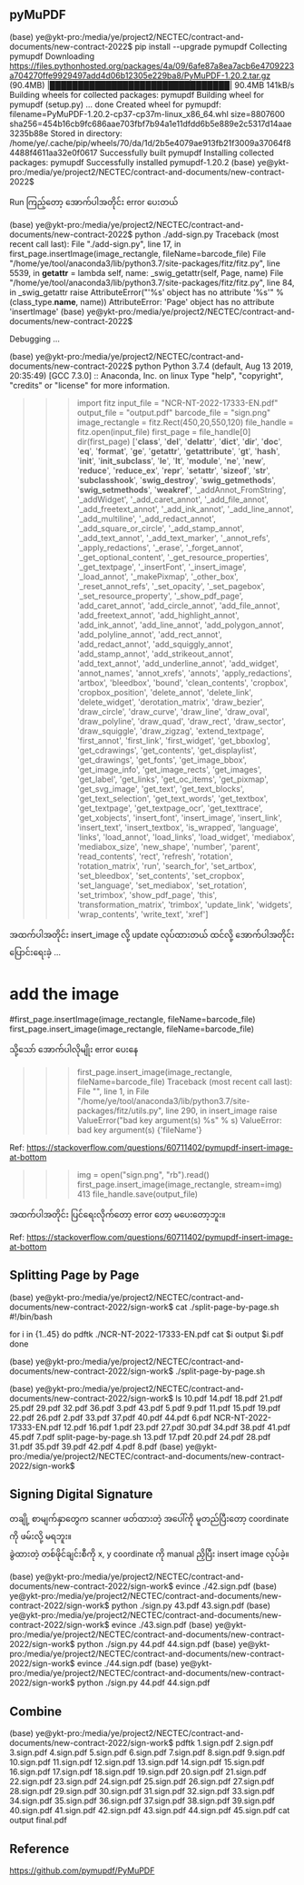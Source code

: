 ## pyMuPDF

(base) ye@ykt-pro:/media/ye/project2/NECTEC/contract-and-documents/new-contract-2022$ pip install --upgrade pymupdf
Collecting pymupdf
  Downloading https://files.pythonhosted.org/packages/4a/09/6afe87a8ea7acb6e4709223a704270ffe9929497add4d06b12305e229ba8/PyMuPDF-1.20.2.tar.gz (90.4MB)
     |████████████████████████████████| 90.4MB 141kB/s 
Building wheels for collected packages: pymupdf
  Building wheel for pymupdf (setup.py) ... done
  Created wheel for pymupdf: filename=PyMuPDF-1.20.2-cp37-cp37m-linux_x86_64.whl size=8807600 sha256=454b16cb9fc686aae703fbf7b94a1e11dfdd6b5e889e2c5317d14aae3235b88e
  Stored in directory: /home/ye/.cache/pip/wheels/70/da/1d/2b5e4079ae913fb21f3009a37064f84488f4611aa32e0f0617
Successfully built pymupdf
Installing collected packages: pymupdf
Successfully installed pymupdf-1.20.2
(base) ye@ykt-pro:/media/ye/project2/NECTEC/contract-and-documents/new-contract-2022$ 

Run ကြည့်တော့ အောက်ပါအတိုင်း error ပေးတယ်  

(base) ye@ykt-pro:/media/ye/project2/NECTEC/contract-and-documents/new-contract-2022$ python ./add-sign.py 
Traceback (most recent call last):
  File "./add-sign.py", line 17, in <module>
    first_page.insertImage(image_rectangle, fileName=barcode_file)
  File "/home/ye/tool/anaconda3/lib/python3.7/site-packages/fitz/fitz.py", line 5539, in <lambda>
    __getattr__ = lambda self, name: _swig_getattr(self, Page, name)
  File "/home/ye/tool/anaconda3/lib/python3.7/site-packages/fitz/fitz.py", line 84, in _swig_getattr
    raise AttributeError("'%s' object has no attribute '%s'" % (class_type.__name__, name))
AttributeError: 'Page' object has no attribute 'insertImage'
(base) ye@ykt-pro:/media/ye/project2/NECTEC/contract-and-documents/new-contract-2022$

Debugging ...  

(base) ye@ykt-pro:/media/ye/project2/NECTEC/contract-and-documents/new-contract-2022$ python
Python 3.7.4 (default, Aug 13 2019, 20:35:49) 
[GCC 7.3.0] :: Anaconda, Inc. on linux
Type "help", "copyright", "credits" or "license" for more information.
>>> import fitz
>>> input_file = "NCR-NT-2022-17333-EN.pdf"
>>> output_file = "output.pdf"
>>> barcode_file = "sign.png"
>>> image_rectangle = fitz.Rect(450,20,550,120)
>>> file_handle = fitz.open(input_file)
>>> first_page = file_handle[0]
>>> dir(first_page)
['__class__', '__del__', '__delattr__', '__dict__', '__dir__', '__doc__', '__eq__', '__format__', '__ge__', '__getattr__', '__getattribute__', '__gt__', '__hash__', '__init__', '__init_subclass__', '__le__', '__lt__', '__module__', '__ne__', '__new__', '__reduce__', '__reduce_ex__', '__repr__', '__setattr__', '__sizeof__', '__str__', '__subclasshook__', '__swig_destroy__', '__swig_getmethods__', '__swig_setmethods__', '__weakref__', '_addAnnot_FromString', '_addWidget', '_add_caret_annot', '_add_file_annot', '_add_freetext_annot', '_add_ink_annot', '_add_line_annot', '_add_multiline', '_add_redact_annot', '_add_square_or_circle', '_add_stamp_annot', '_add_text_annot', '_add_text_marker', '_annot_refs', '_apply_redactions', '_erase', '_forget_annot', '_get_optional_content', '_get_resource_properties', '_get_textpage', '_insertFont', '_insert_image', '_load_annot', '_makePixmap', '_other_box', '_reset_annot_refs', '_set_opacity', '_set_pagebox', '_set_resource_property', '_show_pdf_page', 'add_caret_annot', 'add_circle_annot', 'add_file_annot', 'add_freetext_annot', 'add_highlight_annot', 'add_ink_annot', 'add_line_annot', 'add_polygon_annot', 'add_polyline_annot', 'add_rect_annot', 'add_redact_annot', 'add_squiggly_annot', 'add_stamp_annot', 'add_strikeout_annot', 'add_text_annot', 'add_underline_annot', 'add_widget', 'annot_names', 'annot_xrefs', 'annots', 'apply_redactions', 'artbox', 'bleedbox', 'bound', 'clean_contents', 'cropbox', 'cropbox_position', 'delete_annot', 'delete_link', 'delete_widget', 'derotation_matrix', 'draw_bezier', 'draw_circle', 'draw_curve', 'draw_line', 'draw_oval', 'draw_polyline', 'draw_quad', 'draw_rect', 'draw_sector', 'draw_squiggle', 'draw_zigzag', 'extend_textpage', 'first_annot', 'first_link', 'first_widget', 'get_bboxlog', 'get_cdrawings', 'get_contents', 'get_displaylist', 'get_drawings', 'get_fonts', 'get_image_bbox', 'get_image_info', 'get_image_rects', 'get_images', 'get_label', 'get_links', 'get_oc_items', 'get_pixmap', 'get_svg_image', 'get_text', 'get_text_blocks', 'get_text_selection', 'get_text_words', 'get_textbox', 'get_textpage', 'get_textpage_ocr', 'get_texttrace', 'get_xobjects', 'insert_font', 'insert_image', 'insert_link', 'insert_text', 'insert_textbox', 'is_wrapped', 'language', 'links', 'load_annot', 'load_links', 'load_widget', 'mediabox', 'mediabox_size', 'new_shape', 'number', 'parent', 'read_contents', 'rect', 'refresh', 'rotation', 'rotation_matrix', 'run', 'search_for', 'set_artbox', 'set_bleedbox', 'set_contents', 'set_cropbox', 'set_language', 'set_mediabox', 'set_rotation', 'set_trimbox', 'show_pdf_page', 'this', 'transformation_matrix', 'trimbox', 'update_link', 'widgets', 'wrap_contents', 'write_text', 'xref']
>>> 

အထက်ပါအတိုင်း insert_image လို့ update လုပ်ထားတယ် ထင်လို့ အောက်ပါအတိုင်း ပြောင်းရေးခဲ့ ...  

# add the image
#first_page.insertImage(image_rectangle, fileName=barcode_file)
first_page.insert_image(image_rectangle, fileName=barcode_file)

သို့သော် အောက်ပါလိုမျိုး error ပေးနေ

>>> first_page.insert_image(image_rectangle, fileName=barcode_file)
Traceback (most recent call last):
  File "<stdin>", line 1, in <module>
  File "/home/ye/tool/anaconda3/lib/python3.7/site-packages/fitz/utils.py", line 290, in insert_image
    raise ValueError("bad key argument(s) %s" % s)
ValueError: bad key argument(s) {'fileName'}

Ref: https://stackoverflow.com/questions/60711402/pymupdf-insert-image-at-bottom

>>> img = open("sign.png", "rb").read()
>>> first_page.insert_image(image_rectangle, stream=img)
413
>>> file_handle.save(output_file)

အထက်ပါအတိုင်း ပြင်ရေးလိုက်တော့ error တော့ မပေးတော့ဘူး။  

Ref: https://stackoverflow.com/questions/60711402/pymupdf-insert-image-at-bottom

## Splitting Page by Page

(base) ye@ykt-pro:/media/ye/project2/NECTEC/contract-and-documents/new-contract-2022/sign-work$ cat ./split-page-by-page.sh 
#!/bin/bash

for i in {1..45}
do
   pdftk ./NCR-NT-2022-17333-EN.pdf cat $i output $i.pdf
done

(base) ye@ykt-pro:/media/ye/project2/NECTEC/contract-and-documents/new-contract-2022/sign-work$ ./split-page-by-page.sh 

(base) ye@ykt-pro:/media/ye/project2/NECTEC/contract-and-documents/new-contract-2022/sign-work$ ls
10.pdf  14.pdf  18.pdf  21.pdf  25.pdf  29.pdf  32.pdf  36.pdf  3.pdf   43.pdf  5.pdf  9.pdf
11.pdf  15.pdf  19.pdf  22.pdf  26.pdf  2.pdf   33.pdf  37.pdf  40.pdf  44.pdf  6.pdf  NCR-NT-2022-17333-EN.pdf
12.pdf  16.pdf  1.pdf   23.pdf  27.pdf  30.pdf  34.pdf  38.pdf  41.pdf  45.pdf  7.pdf  split-page-by-page.sh
13.pdf  17.pdf  20.pdf  24.pdf  28.pdf  31.pdf  35.pdf  39.pdf  42.pdf  4.pdf   8.pdf
(base) ye@ykt-pro:/media/ye/project2/NECTEC/contract-and-documents/new-contract-2022/sign-work$ 

## Signing Digital Signature

တချို့ စာမျက်နှာတွေက scanner ဖတ်ထားတဲ့ အပေါ်ကို မူတည်ပြီးတော့ coordinate ကို ဖမ်းလို့ မရဘူး။  
ခွဲထားတဲ့ တစ်ဖိုင်ချင်းစီကို x, y coordinate ကို manual ညှိပြီး insert image လုပ်ခဲ့။  

(base) ye@ykt-pro:/media/ye/project2/NECTEC/contract-and-documents/new-contract-2022/sign-work$ evince ./42.sign.pdf 
(base) ye@ykt-pro:/media/ye/project2/NECTEC/contract-and-documents/new-contract-2022/sign-work$ python ./sign.py 43.pdf 43.sign.pdf
(base) ye@ykt-pro:/media/ye/project2/NECTEC/contract-and-documents/new-contract-2022/sign-work$ evince ./43.sign.pdf 
(base) ye@ykt-pro:/media/ye/project2/NECTEC/contract-and-documents/new-contract-2022/sign-work$ python ./sign.py 44.pdf 44.sign.pdf
(base) ye@ykt-pro:/media/ye/project2/NECTEC/contract-and-documents/new-contract-2022/sign-work$ evince ./44.sign.pdf 
(base) ye@ykt-pro:/media/ye/project2/NECTEC/contract-and-documents/new-contract-2022/sign-work$ python ./sign.py 44.pdf 44.sign.pdf

## Combine

(base) ye@ykt-pro:/media/ye/project2/NECTEC/contract-and-documents/new-contract-2022/sign-work$ pdftk 1.sign.pdf 2.sign.pdf 3.sign.pdf 4.sign.pdf 5.sign.pdf 6.sign.pdf 7.sign.pdf 8.sign.pdf 9.sign.pdf 10.sign.pdf 11.sign.pdf 12.sign.pdf 13.sign.pdf 14.sign.pdf 15.sign.pdf 16.sign.pdf 17.sign.pdf 18.sign.pdf 19.sign.pdf 20.sign.pdf 21.sign.pdf 22.sign.pdf 23.sign.pdf 24.sign.pdf 25.sign.pdf 26.sign.pdf 27.sign.pdf 28.sign.pdf 29.sign.pdf 30.sign.pdf 31.sign.pdf 32.sign.pdf 33.sign.pdf 34.sign.pdf 35.sign.pdf 36.sign.pdf 37.sign.pdf 38.sign.pdf 39.sign.pdf 40.sign.pdf 41.sign.pdf 42.sign.pdf 43.sign.pdf 44.sign.pdf 45.sign.pdf cat output final.pdf


## Reference

https://github.com/pymupdf/PyMuPDF
